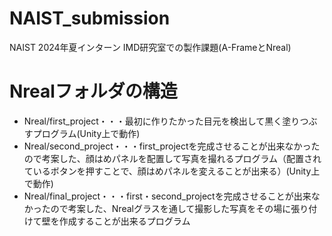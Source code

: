 # NAIST_submission
NAIST 2024年夏インターン IMD研究室での製作課題(A-FrameとNreal)

# Nrealフォルダの構造
* Nreal/first_project・・・最初に作りたかった目元を検出して黒く塗りつぶすプログラム(Unity上で動作)  
* Nreal/second_project・・・first_projectを完成させることが出来なかったので考案した、顔はめパネルを配置して写真を撮れるプログラム（配置されているボタンを押すことで、顔はめパネルを変えることが出来る）(Unity上で動作)  
* Nreal/final_project・・・first・second_projectを完成させることが出来なかったので考案した、Nrealグラスを通して撮影した写真をその場に張り付けて壁を作成することが出来るプログラム
 
